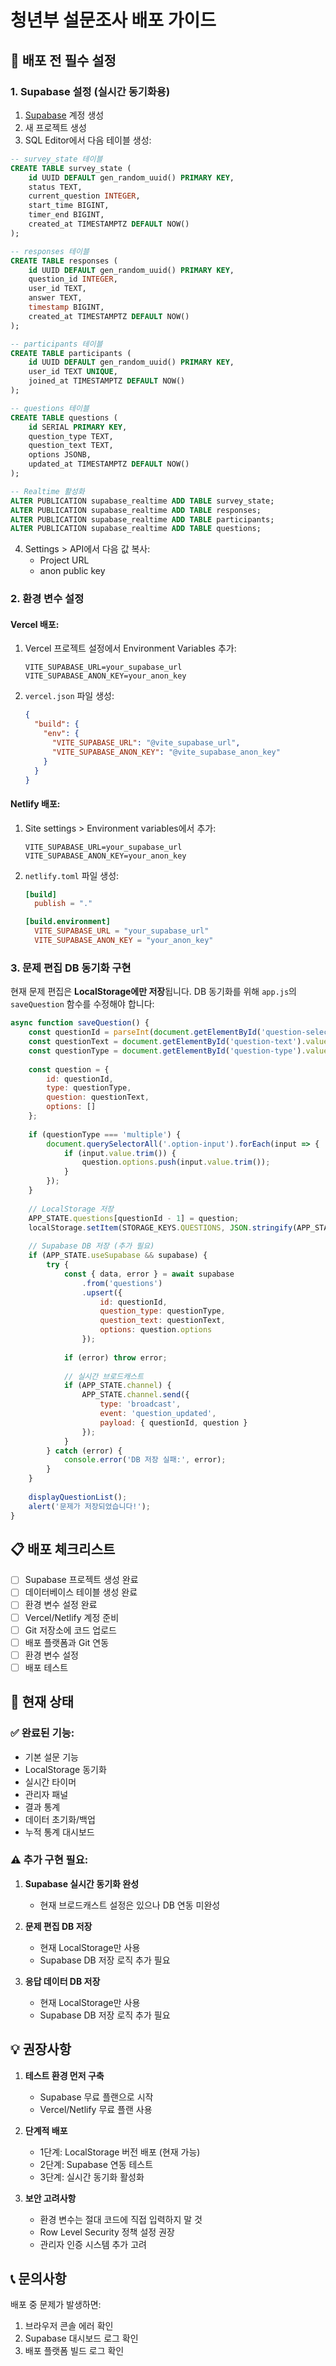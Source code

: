 # 청년부 설문조사 배포 가이드

## 🚀 배포 전 필수 설정

### 1. Supabase 설정 (실시간 동기화용)

1. [Supabase](https://supabase.com) 계정 생성
2. 새 프로젝트 생성
3. SQL Editor에서 다음 테이블 생성:

```sql
-- survey_state 테이블
CREATE TABLE survey_state (
    id UUID DEFAULT gen_random_uuid() PRIMARY KEY,
    status TEXT,
    current_question INTEGER,
    start_time BIGINT,
    timer_end BIGINT,
    created_at TIMESTAMPTZ DEFAULT NOW()
);

-- responses 테이블
CREATE TABLE responses (
    id UUID DEFAULT gen_random_uuid() PRIMARY KEY,
    question_id INTEGER,
    user_id TEXT,
    answer TEXT,
    timestamp BIGINT,
    created_at TIMESTAMPTZ DEFAULT NOW()
);

-- participants 테이블
CREATE TABLE participants (
    id UUID DEFAULT gen_random_uuid() PRIMARY KEY,
    user_id TEXT UNIQUE,
    joined_at TIMESTAMPTZ DEFAULT NOW()
);

-- questions 테이블
CREATE TABLE questions (
    id SERIAL PRIMARY KEY,
    question_type TEXT,
    question_text TEXT,
    options JSONB,
    updated_at TIMESTAMPTZ DEFAULT NOW()
);

-- Realtime 활성화
ALTER PUBLICATION supabase_realtime ADD TABLE survey_state;
ALTER PUBLICATION supabase_realtime ADD TABLE responses;
ALTER PUBLICATION supabase_realtime ADD TABLE participants;
ALTER PUBLICATION supabase_realtime ADD TABLE questions;
```

4. Settings > API에서 다음 값 복사:
   - Project URL
   - anon public key

### 2. 환경 변수 설정

#### Vercel 배포:
1. Vercel 프로젝트 설정에서 Environment Variables 추가:
   ```
   VITE_SUPABASE_URL=your_supabase_url
   VITE_SUPABASE_ANON_KEY=your_anon_key
   ```

2. `vercel.json` 파일 생성:
   ```json
   {
     "build": {
       "env": {
         "VITE_SUPABASE_URL": "@vite_supabase_url",
         "VITE_SUPABASE_ANON_KEY": "@vite_supabase_anon_key"
       }
     }
   }
   ```

#### Netlify 배포:
1. Site settings > Environment variables에서 추가:
   ```
   VITE_SUPABASE_URL=your_supabase_url
   VITE_SUPABASE_ANON_KEY=your_anon_key
   ```

2. `netlify.toml` 파일 생성:
   ```toml
   [build]
     publish = "."
   
   [build.environment]
     VITE_SUPABASE_URL = "your_supabase_url"
     VITE_SUPABASE_ANON_KEY = "your_anon_key"
   ```

### 3. 문제 편집 DB 동기화 구현

현재 문제 편집은 **LocalStorage에만 저장**됩니다. 
DB 동기화를 위해 `app.js`의 `saveQuestion` 함수를 수정해야 합니다:

```javascript
async function saveQuestion() {
    const questionId = parseInt(document.getElementById('question-select').value);
    const questionText = document.getElementById('question-text').value;
    const questionType = document.getElementById('question-type').value;
    
    const question = {
        id: questionId,
        type: questionType,
        question: questionText,
        options: []
    };
    
    if (questionType === 'multiple') {
        document.querySelectorAll('.option-input').forEach(input => {
            if (input.value.trim()) {
                question.options.push(input.value.trim());
            }
        });
    }
    
    // LocalStorage 저장
    APP_STATE.questions[questionId - 1] = question;
    localStorage.setItem(STORAGE_KEYS.QUESTIONS, JSON.stringify(APP_STATE.questions));
    
    // Supabase DB 저장 (추가 필요)
    if (APP_STATE.useSupabase && supabase) {
        try {
            const { data, error } = await supabase
                .from('questions')
                .upsert({
                    id: questionId,
                    question_type: questionType,
                    question_text: questionText,
                    options: question.options
                });
            
            if (error) throw error;
            
            // 실시간 브로드캐스트
            if (APP_STATE.channel) {
                APP_STATE.channel.send({
                    type: 'broadcast',
                    event: 'question_updated',
                    payload: { questionId, question }
                });
            }
        } catch (error) {
            console.error('DB 저장 실패:', error);
        }
    }
    
    displayQuestionList();
    alert('문제가 저장되었습니다!');
}
```

## 📋 배포 체크리스트

- [ ] Supabase 프로젝트 생성 완료
- [ ] 데이터베이스 테이블 생성 완료
- [ ] 환경 변수 설정 완료
- [ ] Vercel/Netlify 계정 준비
- [ ] Git 저장소에 코드 업로드
- [ ] 배포 플랫폼과 Git 연동
- [ ] 환경 변수 설정
- [ ] 배포 테스트

## 🔧 현재 상태

### ✅ 완료된 기능:
- 기본 설문 기능
- LocalStorage 동기화
- 실시간 타이머
- 관리자 패널
- 결과 통계
- 데이터 초기화/백업
- 누적 통계 대시보드

### ⚠️ 추가 구현 필요:
1. **Supabase 실시간 동기화 완성**
   - 현재 브로드캐스트 설정은 있으나 DB 연동 미완성
   
2. **문제 편집 DB 저장**
   - 현재 LocalStorage만 사용
   - Supabase DB 저장 로직 추가 필요

3. **응답 데이터 DB 저장**
   - 현재 LocalStorage만 사용
   - Supabase DB 저장 로직 추가 필요

## 💡 권장사항

1. **테스트 환경 먼저 구축**
   - Supabase 무료 플랜으로 시작
   - Vercel/Netlify 무료 플랜 사용

2. **단계적 배포**
   - 1단계: LocalStorage 버전 배포 (현재 가능)
   - 2단계: Supabase 연동 테스트
   - 3단계: 실시간 동기화 활성화

3. **보안 고려사항**
   - 환경 변수는 절대 코드에 직접 입력하지 말 것
   - Row Level Security 정책 설정 권장
   - 관리자 인증 시스템 추가 고려

## 📞 문의사항

배포 중 문제가 발생하면:
1. 브라우저 콘솔 에러 확인
2. Supabase 대시보드 로그 확인
3. 배포 플랫폼 빌드 로그 확인